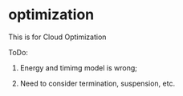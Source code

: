 optimization
============

This is for Cloud Optimization

ToDo:

1. Energy and timimg model is wrong;

2. Need to consider termination, suspension, etc. 
